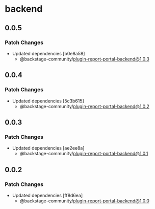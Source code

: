 # backend

## 0.0.5

### Patch Changes

- Updated dependencies [b0e8a58]
  - @backstage-community/plugin-report-portal-backend@1.0.3

## 0.0.4

### Patch Changes

- Updated dependencies [5c3b615]
  - @backstage-community/plugin-report-portal-backend@1.0.2

## 0.0.3

### Patch Changes

- Updated dependencies [ae2ee8a]
  - @backstage-community/plugin-report-portal-backend@1.0.1

## 0.0.2

### Patch Changes

- Updated dependencies [ff8d6ea]
  - @backstage-community/plugin-report-portal-backend@1.0.0
